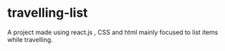 # travelling-list
A project made using react.js , CSS and html mainly focused to list items while travelling.
